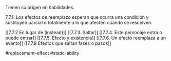 Tienen su origen en habilidades.

7.7.1. Los efectos de reemplazo esperan que ocurra una condición y sustituyen parcial o totalmente a lo que afecten cuando se resuelven.

[[7.7.2 En lugar de (instead)]]
[[7.7.3. Saltar]]
[[7.7.4. Este personaje entra o puede entrar]]
[[7.7.5. Efecto y existencia]]
[[7.7.6. Un efecto reemplaza a un evento]]
[[7.7.8 Efectos que saltan fases o pasos]]


#replacement-effect #static-ability 